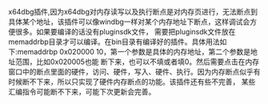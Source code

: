 x64dbg插件,因为x64dbg对内存读写以及执行断点是对内存页进行，无法断点到具体某个地址，该插件可以像windbg一样对某个内存地址下断点，这样调试会方便很多。如果要编译的话没有pluginsdk文件，
需要把pluginsdk文件放在memaddrbp目录才可以编译。在bin目录有编译好的插件。具体用法如下:memaddrbp 0x020000 10，第一个参数是具体的内存地址，第二个参数是地址范围，比如0x020005也能
断下来，也可以不填或者填0。然后需要点击在内存窗口中的断点里面的硬件，访问、硬件，写入、硬件、执行。因为内存断点似乎有时候断不下来，所以只实现了硬件内存断点的功能。该插件还有些不完善，
某些汇编指令可能断不下来，可能下次更新会完善。
